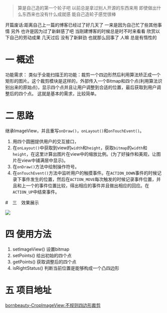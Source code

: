 >算是自己造的第一个轮子吧 以前总是拿过别人开源的东西来用 即使做出什么东西来也没有什么成就感 能自己造轮子感觉很棒

开篇废话:距离自己上一篇的博客已经过了好几天了 一来是因为自己忙了些其他事情 另外 也许是因为过了新鲜感了吧 当刚建博客的时候总是时不时来看看 欣赏以下自己的劳动成果 几天过后 没有了新鲜劲 也就那么回事了 人嘛 总是有惰性的

# 一 概述

功能需求：
类似于全能扫描王的功能：裁剪一个四边形然后利用算法矫正成一个矩形的图片。这个裁剪模块是这样的，外部传入一个Bitmap和四个点(利用算法识别出来的原始点)，显示四个点并且让用户调整到合适的位置，最后获取到用户调整后的四个点。
这就是基本的需求，比较简单。

# 二 思路

继承ImageView，并且重写`onDraw()`，`onLayout()`和`onTouchEvent()`。
1. 用四个圆圈提供用户的交互接口，
2. 在`onLayout()`中获取到view的`width`和`height`，获取`bitmap`的`width`和`height`，在这里计算出图片在view中的缩放比例。(为了好操作和美观，让图片在view中铺满居中显示)。
3. 在`onDraw()`方法中绘制操作符号。
4. 在`onTouchEvent()`方法中监听用户的触摸事件。在`ACTION_DOWN`事件的时候记录下事件发生的位置，然后在`ACTION_MOVE`每次触发的时候记录事件位置，并且和上一个的事件位置比较，得出相应的事件并且做出相应的回应。在`ACTION_UP`中结束事件。

#　三　效果展示

![](http://7xjtan.com1.z0.glb.clouddn.com/cropImageView_Show.png)

# 四 使用方法

1. setImageView() 设置bitmap
2. setPoints() 给出初始的四个点
3. getPoints() 获取调整后的四个点
4. isRightStatus() 判断当前位置是能够构成一个凸四边形

# 五 项目地址

[bornbeauty-CropImageView:不规则四边形裁剪](https://github.com/bornbeauty/CropImageView)


